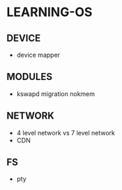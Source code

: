 # LEARNING-OS

## DEVICE

+ device mapper

## MODULES

+ kswapd migration nokmem

## NETWORK

+ 4 level network vs 7 level network
+ CDN

## FS

+ pty
